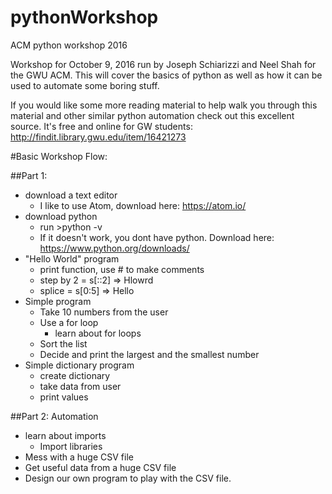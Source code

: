 # pythonWorkshop
ACM python workshop 2016

Workshop for October 9, 2016 run by Joseph Schiarizzi and Neel Shah for the GWU ACM.
This will cover the basics of python as well as how it can be used to automate some boring stuff.

If you would like some more reading material to help walk you through this material and other similar python automation check out this excellent source. It's free and online for GW students: http://findit.library.gwu.edu/item/16421273

#Basic Workshop Flow:

##Part 1:
- download a text editor
  - I like to use Atom, download here: https://atom.io/
- download python
  - run >python -v
  - If it doesn't work, you dont have python. Download here: https://www.python.org/downloads/
- "Hello World" program
  - print function, use # to make comments
  - step by 2 = s[::2] => Hlowrd
  - splice = s[0:5] => Hello 
- Simple program
  - Take 10 numbers from the user
  - Use a for loop
    - learn about for loops
  - Sort the list
  - Decide and print the largest and the smallest number
- Simple dictionary program
  - create dictionary
  - take data from user
  - print values
  
 ##Part 2: Automation
- learn about imports
  - Import libraries
- Mess with a huge CSV file
- Get useful data from a huge CSV file
- Design our own program to play with the CSV file.

 
  
